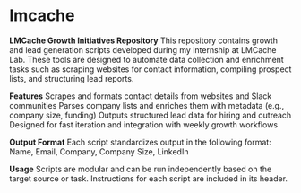 # lmcache
**LMCache Growth Initiatives Repository**
This repository contains growth and lead generation scripts developed during my internship at LMCache Lab. These tools are designed to automate data collection and enrichment tasks such as scraping websites for contact information, compiling prospect lists, and structuring lead reports.

**Features**
Scrapes and formats contact details from websites and Slack communities
Parses company lists and enriches them with metadata (e.g., company size, funding)
Outputs structured lead data for hiring and outreach
Designed for fast iteration and integration with weekly growth workflows

**Output Format**
Each script standardizes output in the following format:
Name, Email, Company, Company Size, LinkedIn

**Usage**
Scripts are modular and can be run independently based on the target source or task. Instructions for each script are included in its header.
